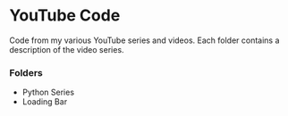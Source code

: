 # YouTube Code
Code from my various YouTube series and videos. Each folder contains a description of the video series. 

### Folders
* Python Series
* Loading Bar
